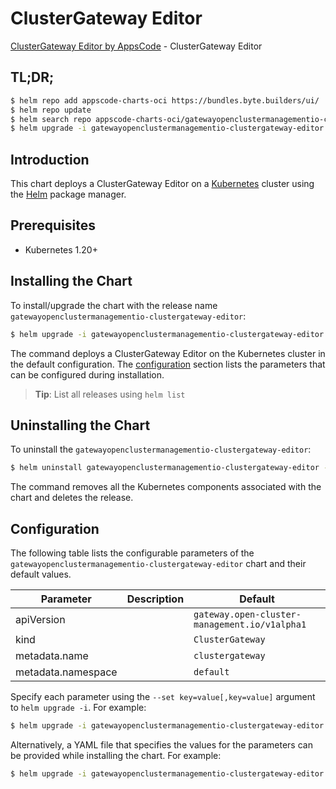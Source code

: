 # ClusterGateway Editor

[ClusterGateway Editor by AppsCode](https://appscode.com) - ClusterGateway Editor

## TL;DR;

```bash
$ helm repo add appscode-charts-oci https://bundles.byte.builders/ui/
$ helm repo update
$ helm search repo appscode-charts-oci/gatewayopenclustermanagementio-clustergateway-editor --version=v0.12.0
$ helm upgrade -i gatewayopenclustermanagementio-clustergateway-editor appscode-charts-oci/gatewayopenclustermanagementio-clustergateway-editor -n default --create-namespace --version=v0.12.0
```

## Introduction

This chart deploys a ClusterGateway Editor on a [Kubernetes](http://kubernetes.io) cluster using the [Helm](https://helm.sh) package manager.

## Prerequisites

- Kubernetes 1.20+

## Installing the Chart

To install/upgrade the chart with the release name `gatewayopenclustermanagementio-clustergateway-editor`:

```bash
$ helm upgrade -i gatewayopenclustermanagementio-clustergateway-editor appscode-charts-oci/gatewayopenclustermanagementio-clustergateway-editor -n default --create-namespace --version=v0.12.0
```

The command deploys a ClusterGateway Editor on the Kubernetes cluster in the default configuration. The [configuration](#configuration) section lists the parameters that can be configured during installation.

> **Tip**: List all releases using `helm list`

## Uninstalling the Chart

To uninstall the `gatewayopenclustermanagementio-clustergateway-editor`:

```bash
$ helm uninstall gatewayopenclustermanagementio-clustergateway-editor -n default
```

The command removes all the Kubernetes components associated with the chart and deletes the release.

## Configuration

The following table lists the configurable parameters of the `gatewayopenclustermanagementio-clustergateway-editor` chart and their default values.

|     Parameter      | Description |                         Default                          |
|--------------------|-------------|----------------------------------------------------------|
| apiVersion         |             | <code>gateway.open-cluster-management.io/v1alpha1</code> |
| kind               |             | <code>ClusterGateway</code>                              |
| metadata.name      |             | <code>clustergateway</code>                              |
| metadata.namespace |             | <code>default</code>                                     |


Specify each parameter using the `--set key=value[,key=value]` argument to `helm upgrade -i`. For example:

```bash
$ helm upgrade -i gatewayopenclustermanagementio-clustergateway-editor appscode-charts-oci/gatewayopenclustermanagementio-clustergateway-editor -n default --create-namespace --version=v0.12.0 --set apiVersion=gateway.open-cluster-management.io/v1alpha1
```

Alternatively, a YAML file that specifies the values for the parameters can be provided while
installing the chart. For example:

```bash
$ helm upgrade -i gatewayopenclustermanagementio-clustergateway-editor appscode-charts-oci/gatewayopenclustermanagementio-clustergateway-editor -n default --create-namespace --version=v0.12.0 --values values.yaml
```

